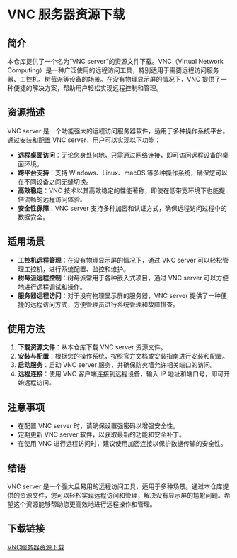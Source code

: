 # VNC 服务器资源下载

## 简介

本仓库提供了一个名为“VNC server”的资源文件下载。VNC（Virtual Network Computing）是一种广泛使用的远程访问工具，特别适用于需要远程访问服务器、工控机、树莓派等设备的场景。在没有物理显示屏的情况下，VNC 提供了一种便捷的解决方案，帮助用户轻松实现远程控制和管理。

## 资源描述

VNC server 是一个功能强大的远程访问服务器软件，适用于多种操作系统平台。通过安装和配置 VNC server，用户可以实现以下功能：

- **远程桌面访问**：无论您身处何地，只需通过网络连接，即可访问远程设备的桌面环境。
- **跨平台支持**：支持 Windows、Linux、macOS 等多种操作系统，确保您可以在不同设备之间无缝切换。
- **高效稳定**：VNC 技术以其高效稳定的性能著称，即使在低带宽环境下也能提供流畅的远程访问体验。
- **安全性保障**：VNC server 支持多种加密和认证方式，确保远程访问过程中的数据安全。

## 适用场景

- **工控机远程管理**：在没有物理显示屏的情况下，通过 VNC server 可以轻松管理工控机，进行系统配置、监控和维护。
- **树莓派远程控制**：树莓派常用于各种嵌入式项目，通过 VNC server 可以方便地进行远程调试和操作。
- **服务器远程访问**：对于没有物理显示屏的服务器，VNC server 提供了一种便捷的远程访问方式，方便管理员进行系统管理和故障排查。

## 使用方法

1. **下载资源文件**：从本仓库下载 VNC server 资源文件。
2. **安装与配置**：根据您的操作系统，按照官方文档或安装指南进行安装和配置。
3. **启动服务**：启动 VNC server 服务，并确保防火墙允许相关端口的访问。
4. **远程连接**：使用 VNC 客户端连接到远程设备，输入 IP 地址和端口号，即可开始远程访问。

## 注意事项

- 在配置 VNC server 时，请确保设置强密码以增强安全性。
- 定期更新 VNC server 软件，以获取最新的功能和安全补丁。
- 在使用 VNC 进行远程访问时，建议使用加密连接以保护数据传输的安全性。

## 结语

VNC server 是一个强大且易用的远程访问工具，适用于多种场景。通过本仓库提供的资源文件，您可以轻松实现远程访问和管理，解决没有显示屏的尴尬问题。希望这个资源能够帮助您更高效地进行远程操作和管理。

## 下载链接

[VNC服务器资源下载](https://pan.quark.cn/s/dc3465accf96)
